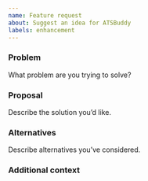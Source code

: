 ```yaml
---
name: Feature request
about: Suggest an idea for ATSBuddy
labels: enhancement
---
```


### Problem
What problem are you trying to solve?

### Proposal
Describe the solution you’d like.

### Alternatives
Describe alternatives you’ve considered.

### Additional context


